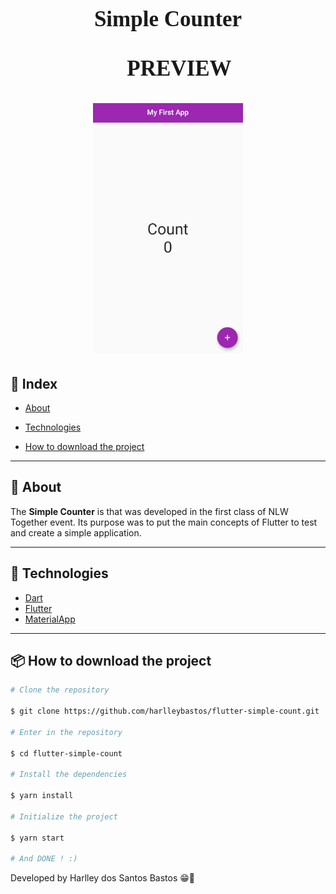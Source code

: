 <h1 align="center" style="text-align:center;font-family: Bahnschrift Condensed; font-size:35px;">
Simple Counter
</h1>
<h1 align="center" style="text-align:center">
<p style="font-family: Bahnschrift Condensed; font-size:35px;">👀 PREVIEW</p>
<img src="./assets/img/gifCount.gif" style="height:400px;"/>
</h1>

## 📕 Index

- [About](#-about)

- [Technologies](#-technologies)

- [How to download the project](#-how-to-download-the-project)

---

## 📜 About

The **Simple Counter** is that was developed in the first class of NLW Together event. Its purpose was to put the main concepts of Flutter to test and create a simple application.

---

## 🚀 Technologies

- [Dart](https://dart.dev/)
- [Flutter](https://flutter.dev/)
- [MaterialApp](https://flutter.dev/docs/development/ui/widgets/material)

---

## 📦 How to download the project

```bash
# Clone the repository

$ git clone https://github.com/harlleybastos/flutter-simple-count.git

# Enter in the repository

$ cd flutter-simple-count

# Install the dependencies

$ yarn install

# Initialize the project

$ yarn start

# And DONE ! :)

```

Developed by Harlley dos Santos Bastos 😁🚀
